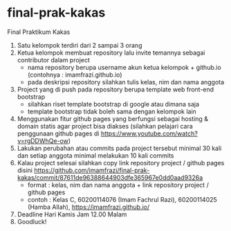 # final-prak-kakas
Final Praktikum Kakas

1. Satu kelompok terdiri dari 2 sampai 3 orang
2. Ketua kelompok membuat repository lalu invite temannya sebagai contributor dalam project
   - nama repository berupa username akun ketua kelompok + github.io (contohnya : imamfrazi.github.io)
   - pada deskripsi repository silahkan tulis kelas, nim dan nama anggota
3. Project yang di push pada repository berupa template web front-end bootstrap
   - silahkan riset template bootstrap di google atau dimana saja
   - template bootstrap tidak boleh sama dengan kelompok lain
4. Menggunakan fitur github pages yang berfungsi sebagai hosting & domain statis agar project bisa diakses
(silahkan pelajari cara penggunaan github pages di https://www.youtube.com/watch?v=rgDDWhQe-ow)
5. Lakukan perubahan atau commits pada project tersebut minimal 30 kali dan setiap anggota minimal melakukan 10 kali commits
6. Kalau project selesai silahkan copy link repository project / github pages disini https://github.com/imamfrazi/final-prak-kakas/commit/87611de96388644903dfe365967e0dd0aad9326a
   - format : kelas, nim dan nama anggota + link repository project / github pages
   - contoh : Kelas C, 60200114076 (Imam Fachrul Razi), 60200114025 (Hamba Allah), https://imamfrazi.github.io/
7. Deadline Hari Kamis Jam 12.00 Malam
8. Goodluck!
